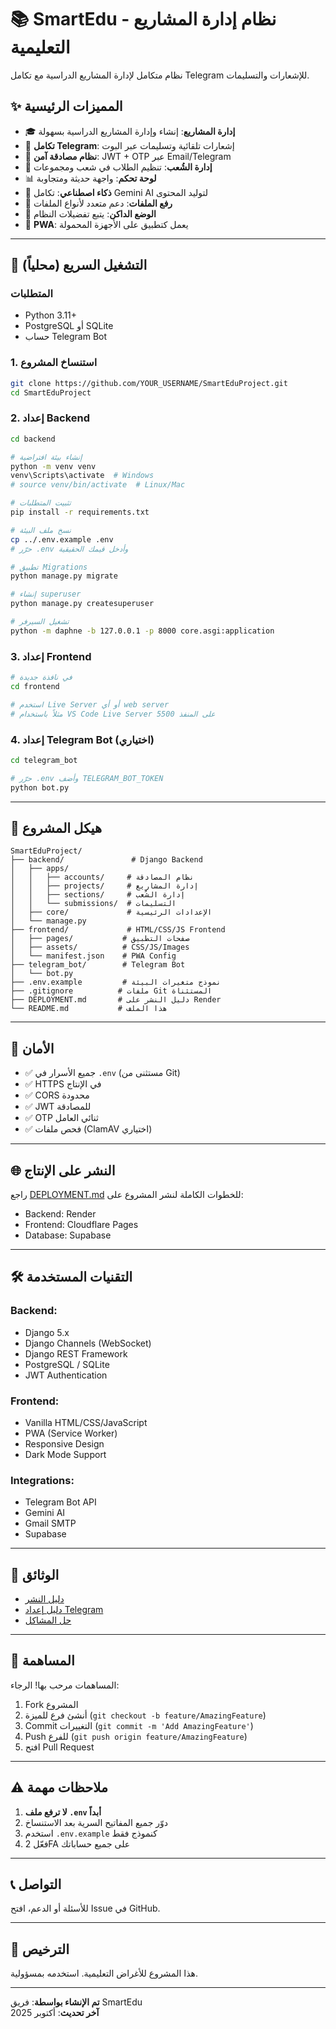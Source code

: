# 📚 SmartEdu - نظام إدارة المشاريع التعليمية

نظام متكامل لإدارة المشاريع الدراسية مع تكامل Telegram للإشعارات والتسليمات.

## ✨ المميزات الرئيسية

- 🎓 **إدارة المشاريع**: إنشاء وإدارة المشاريع الدراسية بسهولة
- 📱 **تكامل Telegram**: إشعارات تلقائية وتسليمات عبر البوت
- 🔐 **نظام مصادقة آمن**: JWT + OTP عبر Email/Telegram
- 👥 **إدارة الشُعب**: تنظيم الطلاب في شعب ومجموعات
- 📊 **لوحة تحكم**: واجهة حديثة ومتجاوبة
- 🤖 **ذكاء اصطناعي**: تكامل Gemini AI لتوليد المحتوى
- 📂 **رفع الملفات**: دعم متعدد لأنواع الملفات
- 🌙 **الوضع الداكن**: يتبع تفضيلات النظام
- 📱 **PWA**: يعمل كتطبيق على الأجهزة المحمولة

---

## 🚀 التشغيل السريع (محلياً)

### المتطلبات
- Python 3.11+
- PostgreSQL أو SQLite
- حساب Telegram Bot

### 1. استنساخ المشروع
```bash
git clone https://github.com/YOUR_USERNAME/SmartEduProject.git
cd SmartEduProject
```

### 2. إعداد Backend
```bash
cd backend

# إنشاء بيئة افتراضية
python -m venv venv
venv\Scripts\activate  # Windows
# source venv/bin/activate  # Linux/Mac

# تثبيت المتطلبات
pip install -r requirements.txt

# نسخ ملف البيئة
cp ../.env.example .env
# حرّر .env وأدخل قيمك الحقيقية

# تطبيق Migrations
python manage.py migrate

# إنشاء superuser
python manage.py createsuperuser

# تشغيل السيرفر
python -m daphne -b 127.0.0.1 -p 8000 core.asgi:application
```

### 3. إعداد Frontend
```bash
# في نافذة جديدة
cd frontend

# استخدم Live Server أو أي web server
# مثلاً باستخدام VS Code Live Server على المنفذ 5500
```

### 4. إعداد Telegram Bot (اختياري)
```bash
cd telegram_bot

# حرّر .env وأضف TELEGRAM_BOT_TOKEN
python bot.py
```

---

## 📁 هيكل المشروع

```
SmartEduProject/
├── backend/               # Django Backend
│   ├── apps/
│   │   ├── accounts/     # نظام المصادقة
│   │   ├── projects/     # إدارة المشاريع
│   │   ├── sections/     # إدارة الشُعب
│   │   └── submissions/  # التسليمات
│   ├── core/             # الإعدادات الرئيسية
│   └── manage.py
├── frontend/             # HTML/CSS/JS Frontend
│   ├── pages/           # صفحات التطبيق
│   ├── assets/          # CSS/JS/Images
│   └── manifest.json    # PWA Config
├── telegram_bot/        # Telegram Bot
│   └── bot.py
├── .env.example         # نموذج متغيرات البيئة
├── .gitignore          # ملفات Git المستثناة
├── DEPLOYMENT.md       # دليل النشر على Render
└── README.md           # هذا الملف
```

---

## 🔐 الأمان

- ✅ جميع الأسرار في `.env` (مستثنى من Git)
- ✅ HTTPS في الإنتاج
- ✅ CORS محدودة
- ✅ JWT للمصادقة
- ✅ OTP ثنائي العامل
- ✅ فحص ملفات (ClamAV اختياري)

---

## 🌐 النشر على الإنتاج

راجع [DEPLOYMENT.md](./DEPLOYMENT.md) للخطوات الكاملة لنشر المشروع على:
- Backend: Render
- Frontend: Cloudflare Pages
- Database: Supabase

---

## 🛠️ التقنيات المستخدمة

### Backend:
- Django 5.x
- Django Channels (WebSocket)
- Django REST Framework
- PostgreSQL / SQLite
- JWT Authentication

### Frontend:
- Vanilla HTML/CSS/JavaScript
- PWA (Service Worker)
- Responsive Design
- Dark Mode Support

### Integrations:
- Telegram Bot API
- Gemini AI
- Gmail SMTP
- Supabase

---

## 📖 الوثائق

- [دليل النشر](./DEPLOYMENT.md)
- [دليل إعداد Telegram](./TELEGRAM_AUTO_SETUP_INSTRUCTIONS.md)
- [حل المشاكل](./SOLUTION_FINAL.md)

---

## 🤝 المساهمة

المساهمات مرحب بها! الرجاء:
1. Fork المشروع
2. أنشئ فرع للميزة (`git checkout -b feature/AmazingFeature`)
3. Commit التغييرات (`git commit -m 'Add AmazingFeature'`)
4. Push للفرع (`git push origin feature/AmazingFeature`)
5. افتح Pull Request

---

## ⚠️ ملاحظات مهمة

1. **لا ترفع ملف `.env` أبداً**
2. دوّر جميع المفاتيح السرية بعد الاستنساخ
3. استخدم `.env.example` كنموذج فقط
4. فعّل 2FA على جميع حساباتك

---

## 📞 التواصل

للأسئلة أو الدعم، افتح Issue في GitHub.

---

## 📄 الترخيص

هذا المشروع للأغراض التعليمية. استخدمه بمسؤولية.

---

**تم الإنشاء بواسطة**: فريق SmartEdu  
**آخر تحديث**: أكتوبر 2025
